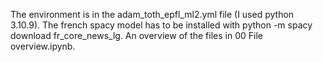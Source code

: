 The environment is in the adam_toth_epfl_ml2.yml file (I used python 3.10.9).
The french spacy model has to be installed with python -m spacy download fr_core_news_lg.
An overview of the files in 00 File overview.ipynb.
